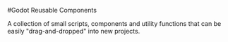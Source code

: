 #Godot Reusable Components

A collection of small scripts, components and utility functions that can 
be easily "drag-and-dropped" into new projects.